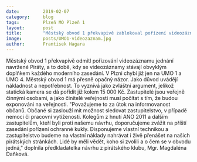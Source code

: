```yaml
---
date:         2019-02-07
category:     blog
tags:         Plzeň MO Plzeň 1
layout:       post
title:        "Městský obvod 1 překvapivě zablokoval pořízení videozáznamu jednání zastupitelstva" 
image:        posts/UMO1-videozaznam.jpg
author:       Frantisek Hagara
---
```


Městský obvod 1 překvapivě odmítl pořizování videozáznamu jednání navržené Piráty, a to době,
kdy se videozáznamy stávají obvyklým doplňkem každého moderního zasedání. V Plzni chybí již
jen na UMO 1 a UMO 4.
Městský obvod 1 má přesně opačný názor. Jako důvod uvádějí nákladnost a nepotřebnost. To
vyznívá jako zvláštní argument, jelikož statická kamera se dá pořídit již kolem 15 000 Kč.
Zastupitelé jsou veřejně činnými osobami, a jako činitelé veřejnosti musí počítat s tím, že budou
exponováni na veřejnosti. "Považujeme to za útok na informovanost občanů. Občané si zaslouží
mít možnost sledovat zastupitelstvo, v případě nemoci či pracovní vytíženosti. Kolegům z hnutí
ANO 2011 a dalším zastupitelům, kteří byli proti našemu návrhu, doporučujeme zvážit na příští
zasedání pořízení ochranné kukly. Disponujeme vlastní technikou a zastupitelstvo budeme na
vlastní náklady nahrávat i živě přenášet na našich pirátských stránkách. Lidé by měli vědět, koho
si zvolili a o čem se v obvodu jedná," doplnila předkladatelka návrhu z pirátského klubu, Mgr.
Magdaléna Daňková.
